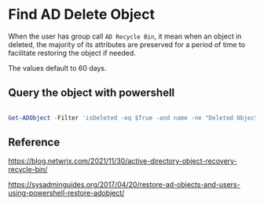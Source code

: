 # Find AD Delete Object

When the user has group call `AD Recycle Bin`, it mean when an object in deleted, the majority of its attributes are preserved for a period of time to facilitate restoring the object if needed. 

The values default to 60 days.


## Query the object with powershell

```powershell

Get-ADObject -Filter 'isDeleted -eq $True -and name -ne "Deleted Objects"'  -IncludeDeletedObjects -Properties *

```



## Reference

https://blog.netwrix.com/2021/11/30/active-directory-object-recovery-recycle-bin/

https://sysadminguides.org/2017/04/20/restore-ad-objects-and-users-using-powershell-restore-adobject/
